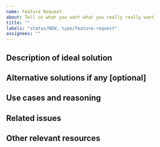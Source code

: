 ```yaml
---
name: Feature Request
about: Tell us what you want what you really really want
title: ""
labels: "status/NEW, type/feature-request"
assignees: ""
---
```


## Description of ideal solution

<!-- A clear and concise description of whatever it is you are looking for -->

## Alternative solutions if any [optional]

<!-- Is there a workaround you currently use? Is there another way to solve this that you can think of? What are our options here? -->

## Use cases and reasoning

<!-- Why Larry, why? -->

## Related issues

<!--Link to related issues here, if there are any -->

## Other relevant resources

<!-- documents, websites, whatever -->
